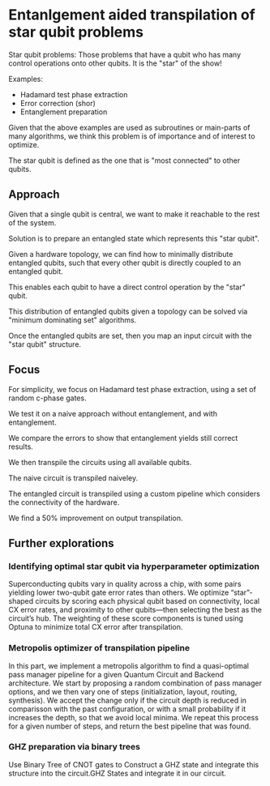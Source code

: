 # Entanlgement aided transpilation of star qubit problems

Star qubit problems: 
Those problems that have a qubit who has many control operations onto other qubits. It is the "star" of the show!

Examples:
- Hadamard test phase extraction
- Error correction (shor)
- Entanglement preparation

Given that the above examples are used as subroutines or main-parts of many algorithms, we think this problem is of importance and of interest to optimize.

The star qubit is defined as the one that is "most connected" to other qubits.

## Approach

Given that a single qubit is central, we want to make it reachable to the rest of the system.

Solution is to prepare an entangled state which represents this "star qubit".

Given a hardware topology, we can find how to minimally distribute entangled qubits, such that every other qubit is directly coupled to an entangled qubit.

This enables each qubit to have a direct control operation by the "star" qubit.

This distribution of entangled qubits given a topology can be solved via "minimum dominating set" algorithms.

Once the entangled qubits are set, then you map an input circuit with the "star qubit" structure.

## Focus

For simplicity, we focus on Hadamard test phase extraction, using a set of random c-phase gates.

We test it on a naive approach without entanglement, and with entanglement.

We compare the errors to show that entanglement yields still correct results.

We then transpile the circuits using all available qubits.

The naive circuit is transpiled naiveley.

The entangled circuit is transpiled using a custom pipeline which considers the connectivity of the hardware.

We find a 50% improvement on output transpilation.

## Further explorations

### Identifying optimal star qubit via hyperparameter optimization

Superconducting qubits vary in quality across a chip, with some pairs yielding lower two-qubit gate error rates than others. We optimize “star”-shaped circuits by scoring each physical qubit based on connectivity, local CX error rates, and proximity to other qubits—then selecting the best as the circuit’s hub. The weighting of these score components is tuned using Optuna to minimize total CX error after transpilation.

### Metropolis optimizer of transpilation pipeline

In this part, we implement a metropolis algorithm to find a quasi-optimal pass manager pipeline for a given Quantum Circuit and Backend architecture. We start by proposing a random combination of pass manager options, and we then vary one of steps (initialization, layout, routing, synthesis). We accept the change only if the circuit depth is reduced in comparisson with the past configuration, or with a small probability if it increases the depth, so that we avoid local minima. We repeat this process for a given number of steps, and return the best pipeline that was found.

### GHZ preparation via binary trees

Use Binary Tree of CNOT gates to Construct a GHZ state and integrate this structure into the circuit.GHZ States and integrate it in our circuit.
